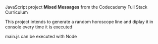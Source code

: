 JavaScript project __Mixed Messages__ from the Codecademy Full Stack Curriculum

This project intends to generate a random horoscope line and diplay it in console every time it is executed

main.js can be executed with Node 
